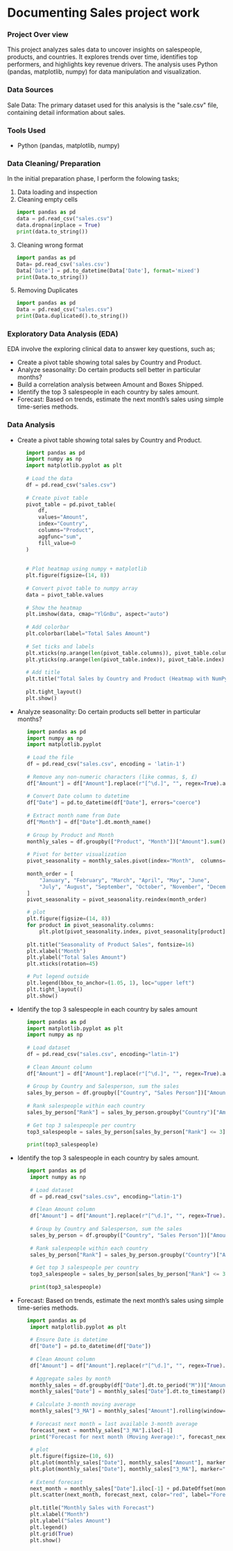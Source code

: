# Documenting Sales project work

### Project Over view 

This project analyzes sales data to uncover insights on salespeople, products, and countries. It explores trends over time, identifies top performers, and highlights key revenue drivers. The analysis uses Python (pandas, matplotlib, numpy) for data manipulation and visualization.

### Data Sources

Sale Data: The primary dataset used for this analysis is the "sale.csv" file, containing detail information about sales.

### Tools Used

- Python (pandas, matplotlib, numpy)

### Data Cleaning/ Preparation 

In the initial preparation phase, I perform the folowing tasks;
1. Data loading and inspection
2. Cleaning empty cells
```python
   import pandas as pd
   data = pd.read_csv("sales.csv")
   data.dropna(inplace = True)
   print(data.to_string())
```
3. Cleaning wrong format
```python
   import pandas as pd
   Data= pd.read_csv('sales.csv')
   Data['Date'] = pd.to_datetime(Data['Date'], format='mixed')
   print(Data.to_string())
```
5. Removing Duplicates
 ```python
    import pandas as pd
    Data = pd.read_csv("sales.csv")
    print(Data.duplicated().to_string())
 ```
### Exploratory Data Analysis (EDA)
 EDA involve the exploring clinical data to answer key questions, such as;

- Create a pivot table showing total sales by Country and Product.
- Analyze seasonality: Do certain products sell better in particular months?
- Build a correlation analysis between Amount and Boxes Shipped.
- Identify the top 3 salespeople in each country by sales amount.
- Forecast: Based on trends, estimate the next month’s sales using simple time-series methods.

### Data Analysis

- Create a pivot table showing total sales by Country and Product.

```python
      import pandas as pd
      import numpy as np
      import matplotlib.pyplot as plt
      
      # Load the data
      df = pd.read_csv("sales.csv")
      
      # Create pivot table
      pivot_table = pd.pivot_table(
          df,
          values="Amount",
          index="Country",
          columns="Product",
          aggfunc="sum",
          fill_value=0
      )
      
      
      # Plot heatmap using numpy + matplotlib
      plt.figure(figsize=(14, 8))
      
      # Convert pivot table to numpy array
      data = pivot_table.values
      
      # Show the heatmap
      plt.imshow(data, cmap="YlGnBu", aspect="auto")
      
      # Add colorbar
      plt.colorbar(label="Total Sales Amount")
      
      # Set ticks and labels
      plt.xticks(np.arange(len(pivot_table.columns)), pivot_table.columns, rotation=90)
      plt.yticks(np.arange(len(pivot_table.index)), pivot_table.index)
      
      # Add title
      plt.title("Total Sales by Country and Product (Heatmap with NumPy + Matplotlib)", fontsize=14)
      
      plt.tight_layout()
      plt.show()
   ```
- Analyze seasonality: Do certain products sell better in particular months?

   ```python
      import pandas as pd 
      import numpy as np
      import matplotlib.pyplot 
      
      # Load the file 
      df = pd.read_csv("sales.csv", encoding = 'latin-1')
      
      # Remove any non-numeric characters (like commas, $, £)
      df["Amount"] = df["Amount"].replace(r"[^\d.]", "", regex=True).astype(float)
      
      # Convert Date column to datetime
      df["Date"] = pd.to_datetime(df["Date"], errors="coerce")
      
      # Extract month name from Date
      df["Month"] = df["Date"].dt.month_name()
      
      # Group by Product and Month
      monthly_sales = df.groupby(["Product", "Month"])["Amount"].sum().reset_index()
      
      # Pivot for better visualization
      pivot_seasonality = monthly_sales.pivot(index="Month",  columns="Product",  values="Amount").fillna(0)
      
      month_order = [
          "January", "February", "March", "April", "May", "June",
          "July", "August", "September", "October", "November", "December"
      ]
      pivot_seasonality = pivot_seasonality.reindex(month_order)

      # plot
      plt.figure(figsize=(14, 8))
      for product in pivot_seasonality.columns:
          plt.plot(pivot_seasonality.index, pivot_seasonality[product],marker ="o" label=product)
      
      plt.title("Seasonality of Product Sales", fontsize=16)
      plt.xlabel("Month")
      plt.ylabel("Total Sales Amount")
      plt.xticks(rotation=45)

      # Put legend outside
      plt.legend(bbox_to_anchor=(1.05, 1), loc="upper left")  
      plt.tight_layout()
      plt.show()
   ```
- Identify the top 3 salespeople in each country by sales amount
   ```python
      import pandas as pd
      import matplotlib.pyplot as plt
      import numpy as np
      
      # Load dataset
      df = pd.read_csv("sales.csv", encoding="latin-1")
      
      # Clean Amount column
      df["Amount"] = df["Amount"].replace(r"[^\d.]", "", regex=True).astype(float) 
      
      # Group by Country and Salesperson, sum the sales
      sales_by_person = df.groupby(["Country", "Sales Person"])["Amount"].sum().reset_index()
      
      # Rank salespeople within each country
      sales_by_person["Rank"] = sales_by_person.groupby("Country")["Amount"].rank(method="first", ascending=False)
      
      # Get top 3 salespeople per country
      top3_salespeople = sales_by_person[sales_by_person["Rank"] <= 3].sort_values(["Country", "Rank"])
      
      print(top3_salespeople)
   ```
- Identify the top 3 salespeople in each country by sales amount.

  ```python
     import pandas as pd
      import numpy as np
      
      # Load dataset
      df = pd.read_csv("sales.csv", encoding="latin-1")
      
      # Clean Amount column
      df["Amount"] = df["Amount"].replace(r"[^\d.]", "", regex=True).astype(float) 
      
      # Group by Country and Salesperson, sum the sales
      sales_by_person = df.groupby(["Country", "Sales Person"])["Amount"].sum().reset_index()
      
      # Rank salespeople within each country
      sales_by_person["Rank"] = sales_by_person.groupby("Country")["Amount"].rank(method="first", ascending=False)
      
      # Get top 3 salespeople per country
      top3_salespeople = sales_by_person[sales_by_person["Rank"] <= 3].sort_values(["Country", "Rank"])
      
      print(top3_salespeople)
   ```  
- Forecast: Based on trends, estimate the next month’s sales using simple time-series methods.
  ```python
     import pandas as pd
      import matplotlib.pyplot as plt
      
      # Ensure Date is datetime
      df["Date"] = pd.to_datetime(df["Date"])
      
      # Clean Amount column
      df["Amount"] = df["Amount"].replace(r"[^\d.]", "", regex=True).astype(float)
      
      # Aggregate sales by month
      monthly_sales = df.groupby(df["Date"].dt.to_period("M"))["Amount"].sum().reset_index()
      monthly_sales["Date"] = monthly_sales["Date"].dt.to_timestamp()
      
      # Calculate 3-month moving average
      monthly_sales["3_MA"] = monthly_sales["Amount"].rolling(window=3).mean()
      
      # Forecast next month = last available 3-month average
      forecast_next = monthly_sales["3_MA"].iloc[-1]
      print("Forecast for next month (Moving Average):", forecast_next)
      
      # plot
      plt.figure(figsize=(10, 6))
      plt.plot(monthly_sales["Date"], monthly_sales["Amount"], marker="o", label="Actual Sales")
      plt.plot(monthly_sales["Date"], monthly_sales["3_MA"], marker="x", linestyle="--", label="3-Month Moving Avg")
      
      # Extend forecast
      next_month = monthly_sales["Date"].iloc[-1] + pd.DateOffset(months=1)
      plt.scatter(next_month, forecast_next, color="red", label="Forecast (Next Month)")
      
      plt.title("Monthly Sales with Forecast")
      plt.xlabel("Month")
      plt.ylabel("Sales Amount")
      plt.legend()
      plt.grid(True)
      plt.show()
  ```
